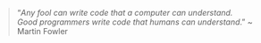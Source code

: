 > “_Any fool can write code that a computer can understand.  
> Good programmers write code that humans can understand_.”
> ~ Martin Fowler
